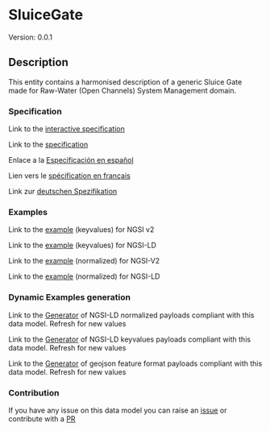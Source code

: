 # SluiceGate
Version: 0.0.1

## Description 

This entity contains a harmonised description of a generic Sluice Gate made for Raw-Water (Open Channels) System Management domain.
### Specification

Link to the [interactive specification](https://swagger.lab.fiware.org/?url=https://raw.githubusercontent.com/smart-data-models/dataModel.OpenChannelManagement/master/SluiceGate/swagger.yaml)

Link to the [specification](https://github.com/smart-data-models/dataModel.OpenChannelManagement/blob/master/SluiceGate/doc/spec.md)

Enlace a la [Especificación en español](https://github.com/smart-data-models/dataModel.OpenChannelManagement/blob/master/SluiceGate/doc/spec_ES.md)

Lien vers le [spécification en français](https://github.com/smart-data-models/dataModel.OpenChannelManagement/blob/master/SluiceGate/doc/spec_FR.md)

Link zur [deutschen Spezifikation](https://github.com/smart-data-models/dataModel.OpenChannelManagement/blob/master/SluiceGate/doc/spec_DE.md)
### Examples

Link to the [example](https://github.com/smart-data-models/dataModel.OpenChannelManagement/blob/master/SluiceGate/examples/example.json) (keyvalues) for NGSI v2

Link to the [example](https://github.com/smart-data-models/dataModel.OpenChannelManagement/blob/master/SluiceGate/examples/example.jsonld) (keyvalues) for NGSI-LD

Link to the [example](https://github.com/smart-data-models/dataModel.OpenChannelManagement/blob/master/SluiceGate/examples/example-normalized.json) (normalized) for NGSI-V2

Link to the [example](https://github.com/smart-data-models/dataModel.OpenChannelManagement/blob/master/SluiceGate/examples/example-normalized.jsonld) (normalized) for NGSI-LD
### Dynamic Examples generation

Link to the [Generator](https://smartdatamodels.org/extra/ngsi-ld_generator.php?schemaUrl=https://raw.githubusercontent.com/smart-data-models/dataModel.OpenChannelManagement/master/SluiceGate/schema.json&email=info@smartdatamodels.org) of NGSI-LD normalized payloads compliant with this data model. Refresh for new values

Link to the [Generator](https://smartdatamodels.org/extra/ngsi-ld_generator_keyvalues.php?schemaUrl=https://raw.githubusercontent.com/smart-data-models/dataModel.OpenChannelManagement/master/SluiceGate/schema.json&email=info@smartdatamodels.org) of NGSI-LD keyvalues payloads compliant with this data model. Refresh for new values

Link to the [Generator](https://smartdatamodels.org/extra/geojson_features_generator_v1.0.php?schemaUrl=https://raw.githubusercontent.com/smart-data-models/dataModel.OpenChannelManagement/master/SluiceGate/schema.json&email=info@smartdatamodels.org) of geojson feature format payloads compliant with this data model. Refresh for new values
### Contribution

 If you have any issue on this data model you can raise an [issue](https://github.com/smart-data-models/dataModel.OpenChannelManagement/issues)  or contribute with a [PR](https://github.com/smart-data-models/dataModel.OpenChannelManagement/pulls)